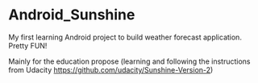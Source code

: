 # Android_Sunshine
My first learning Android project to build weather forecast application. Pretty FUN!

Mainly for the education propose (learning and following the instructions from Udacity https://github.com/udacity/Sunshine-Version-2)
